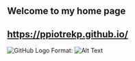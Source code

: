 ## Welcome to my home page

## https://ppiotrekp.github.io/

![GitHub Logo](/images/logo.png)
Format: ![Alt Text](url)
